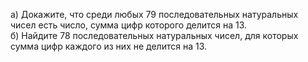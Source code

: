 а) Докажите, что среди любых 79 последовательных натуральных чисел есть число, сумма цифр которого делится на 13.
<br>
б) Найдите 78 последовательных натуральных чисел, для которых сумма цифр каждого из них не делится на 13.